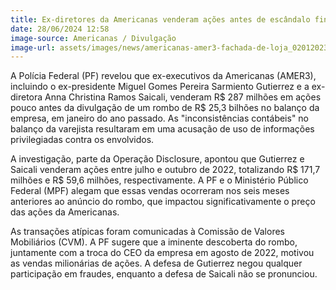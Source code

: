 ```yaml
---
title: Ex-diretores da Americanas venderam ações antes de escândalo financeiro
date: 28/06/2024 12:58
image-source: Americanas / Divulgação
image-url: assets/images/news/americanas-amer3-fachada-de-loja_020120233949.jpg
---
```


A Polícia Federal (PF) revelou que ex-executivos da Americanas (AMER3), incluindo o ex-presidente Miguel Gomes Pereira Sarmiento Gutierrez e a ex-diretora Anna Christina Ramos Saicali, venderam R$ 287 milhões em ações pouco antes da divulgação de um rombo de R$ 25,3 bilhões no balanço da empresa, em janeiro do ano passado. As "inconsistências contábeis" no balanço da varejista resultaram em uma acusação de uso de informações privilegiadas contra os envolvidos.

A investigação, parte da Operação Disclosure, apontou que Gutierrez e Saicali venderam ações entre julho e outubro de 2022, totalizando R$ 171,7 milhões e R$ 59,6 milhões, respectivamente. A PF e o Ministério Público Federal (MPF) alegam que essas vendas ocorreram nos seis meses anteriores ao anúncio do rombo, que impactou significativamente o preço das ações da Americanas.

As transações atípicas foram comunicadas à Comissão de Valores Mobiliários (CVM). A PF sugere que a iminente descoberta do rombo, juntamente com a troca do CEO da empresa em agosto de 2022, motivou as vendas milionárias de ações. A defesa de Gutierrez negou qualquer participação em fraudes, enquanto a defesa de Saicali não se pronunciou.
